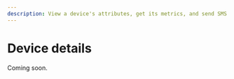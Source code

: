 ```yaml
---
description: View a device's attributes, get its metrics, and send SMS to it 
---
```

# Device details

Coming soon.